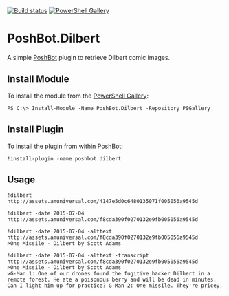 
[![Build status][appveyor-badge]][appveyor-build]
[![PowerShell Gallery][psgallery-badge]][psgallery]

# PoshBot.Dilbert

A simple [PoshBot](https://github.com/devblackops/PoshBot) plugin to retrieve Dilbert comic images.

## Install Module

To install the module from the [PowerShell Gallery](https://www.powershellgallery.com/):

```
PS C:\> Install-Module -Name PoshBot.Dilbert -Repository PSGallery
```

## Install Plugin

To install the plugin from within PoshBot:

```
!install-plugin -name poshbot.dilbert
```

## Usage
```
!dilbert
http://assets.amuniversal.com/4147e5d0c6480135071f005056a9545d
```

```
!dilbert -date 2015-07-04
http://assets.amuniversal.com/f8cda390f0270132e9fb005056a9545d
```

```
!dilbert -date 2015-07-04 -alttext
http://assets.amuniversal.com/f8cda390f0270132e9fb005056a9545d
>One Missile - Dilbert by Scott Adams
```

```
!dilbert -date 2015-07-04 -alttext -transcript
http://assets.amuniversal.com/f8cda390f0270132e9fb005056a9545d
>One Missile - Dilbert by Scott Adams
>G-Man 1: One of our drones found the fugitive hacker Dilbert in a remote forest. He ate a poisonous berry and will be dead in minutes. Can I light him up for practice? G-Man 2: One missile. They're pricey.
```

[appveyor-badge]: https://ci.appveyor.com/api/projects/status/4r9969ao2s85a56h?svg=true
[appveyor-build]: https://ci.appveyor.com/project/devblackops/poshbot-dilbert
[psgallery-badge]: https://img.shields.io/powershellgallery/dt/poshbot.dilbert.svg
[psgallery]: https://www.powershellgallery.com/packages/poshbot.dilbert
